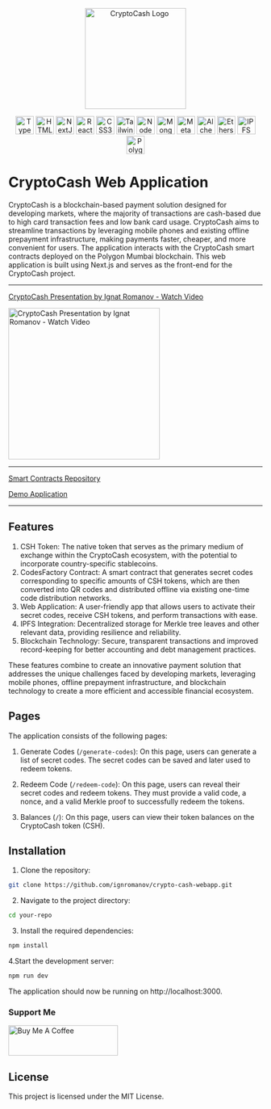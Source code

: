 <p align="center">
<img src="https://i.imgur.com/kizvtYy.png" alt="CryptoCash Logo" width="200px">
</p>
<p align="center">
<a href="https://www.typescriptlang.org/" target="_blank" rel="noreferrer"><img src="https://raw.githubusercontent.com/danielcranney/readme-generator/main/public/icons/skills/typescript-colored.svg" width="36" height="36" alt="TypeScript" /></a>
<a href="https://developer.mozilla.org/en-US/docs/Glossary/HTML5" target="_blank" rel="noreferrer"><img src="https://raw.githubusercontent.com/danielcranney/readme-generator/main/public/icons/skills/html5-colored.svg" width="36" height="36" alt="HTML5" /></a>
<a href="https://nextjs.org/docs" target="_blank" rel="noreferrer"><img src="https://raw.githubusercontent.com/danielcranney/readme-generator/main/public/icons/skills/nextjs-colored.svg" width="36" height="36" alt="NextJs" /></a>
<a href="https://reactjs.org/" target="_blank" rel="noreferrer"><img src="https://raw.githubusercontent.com/danielcranney/readme-generator/main/public/icons/skills/react-colored.svg" width="36" height="36" alt="React" /></a>
<a href="https://www.w3.org/TR/CSS/#css" target="_blank" rel="noreferrer"><img src="https://raw.githubusercontent.com/danielcranney/readme-generator/main/public/icons/skills/css3-colored.svg" width="36" height="36" alt="CSS3" /></a>
<a href="https://tailwindcss.com/" target="_blank" rel="noreferrer"><img src="https://raw.githubusercontent.com/danielcranney/readme-generator/main/public/icons/skills/tailwindcss-colored.svg" width="36" height="36" alt="TailwindCSS" /></a>
<a href="https://nodejs.org/en/" target="_blank" rel="noreferrer"><img src="https://raw.githubusercontent.com/danielcranney/readme-generator/main/public/icons/skills/nodejs-colored.svg" width="36" height="36" alt="NodeJS" /></a>
<a href="https://www.mongodb.com/" target="_blank" rel="noreferrer"><img src="https://raw.githubusercontent.com/danielcranney/readme-generator/main/public/icons/skills/mongodb-colored.svg" width="36" height="36" alt="MongoDB" /></a>
<a href="https://metamask.io/" target="_blank" rel="noreferrer"><img src="https://raw.githubusercontent.com/danielcranney/readme-generator/main/public/icons/skills/metamask-colored.svg" width="36" height="36" alt="MetaMask" /></a>
<a href="https://docs.alchemy.com/alchemy/documentation/alchemy-web3" target="_blank" rel="noreferrer"><img src="https://raw.githubusercontent.com/danielcranney/readme-generator/main/public/icons/skills/alchemy-colored.svg" width="36" height="36" alt="Alchemy" /></a>
<a href="https://ethers.io" target="_blank" rel="noreferrer"><img src="https://raw.githubusercontent.com/danielcranney/readme-generator/main/public/icons/skills/ethers-colored.svg" width="36" height="36" alt="Ethers" /></a>
<a href="https://ipfs.io/" target="_blank" rel="noreferrer"><img src="https://raw.githubusercontent.com/danielcranney/readme-generator/main/public/icons/skills/ipfs-colored.svg" width="36" height="36" alt="IPFS" /></a>
<a href="https://polygon.technology/" target="_blank" rel="noreferrer"><img src="https://raw.githubusercontent.com/danielcranney/readme-generator/main/public/icons/skills/polygon-colored.svg" width="36" height="36" alt="Polygon" /></a>
</p>

# CryptoCash Web Application

CryptoCash is a blockchain-based payment solution designed for developing markets, where the majority of transactions are cash-based due to high card transaction fees and low bank card usage. CryptoCash aims to streamline transactions by leveraging mobile phones and existing offline prepayment infrastructure, making payments faster, cheaper, and more convenient for users.
The application interacts with the CryptoCash smart contracts deployed on the Polygon Mumbai blockchain. This web application is built using Next.js and serves as the front-end for the CryptoCash project.

---

<a href="https://www.loom.com/share/b4a3bb2bb9e24bd38518e0b9396da757">
    <p>CryptoCash Presentation by Ignat Romanov - Watch Video</p>
    <p>
        <img width=300px src="https://i.imgur.com/cUSN8rZ.png" alt="CryptoCash Presentation by Ignat Romanov - Watch Video" />
    </p>
</a>

---

[Smart Contracts Repository](https://github.com/ignromanov/crypto-cash-contracts)

[Demo Application](https://crypto-cash-webapp.vercel.app/)


---

## Features

1. CSH Token: The native token that serves as the primary medium of exchange within the CryptoCash ecosystem, with the potential to incorporate country-specific stablecoins.
2. CodesFactory Contract: A smart contract that generates secret codes corresponding to specific amounts of CSH tokens, which are then converted into QR codes and distributed offline via existing one-time code distribution networks.
3. Web Application: A user-friendly app that allows users to activate their secret codes, receive CSH tokens, and perform transactions with ease.
4. IPFS Integration: Decentralized storage for Merkle tree leaves and other relevant data, providing resilience and reliability.
5. Blockchain Technology: Secure, transparent transactions and improved record-keeping for better accounting and debt management practices.

These features combine to create an innovative payment solution that addresses the unique challenges faced by developing markets, leveraging mobile phones, offline prepayment infrastructure, and blockchain technology to create a more efficient and accessible financial ecosystem.

## Pages

The application consists of the following pages:

1. Generate Codes (`/generate-codes`): On this page, users can generate a list of secret codes. The secret codes can be saved and later used to redeem tokens.

2. Redeem Code (`/redeem-code`): On this page, users can reveal their secret codes and redeem tokens. They must provide a valid code, a nonce, and a valid Merkle proof to successfully redeem the tokens.

3. Balances (`/`): On this page, users can view their token balances on the CryptoCash token (CSH).

## Installation

1. Clone the repository:

```bash
git clone https://github.com/ignromanov/crypto-cash-webapp.git
```

2. Navigate to the project directory:

```bash
cd your-repo
```

3. Install the required dependencies:

```bash
npm install
```

4.Start the development server:

```bash
npm run dev
```

The application should now be running on http://localhost:3000.

### Support Me

<a href="https://www.buymeacoffee.com/ignromanov" target="_blank"><img src="https://cdn.buymeacoffee.com/buttons/v2/default-yellow.png" alt="Buy Me A Coffee" style="height: 60px !important;width: 217px !important;" ></a>

## License

This project is licensed under the MIT License.
